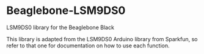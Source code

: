 # Beaglebone-LSM9DS0
LSM9DS0 library for the Beaglebone Black

This library is adapted from the LSM9DS0 Arduino library from Sparkfun, so refer to that one for documentation on how to use each function.

